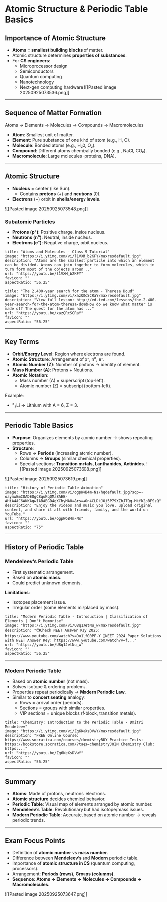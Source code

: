 # Atomic Structure & Periodic Table Basics

## Importance of Atomic Structure

- **Atoms = smallest building blocks** of matter.
- Atomic structure determines **properties of substances**.
- For **CS engineers**:
    - Microprocessor design
    - Semiconductors
    - Quantum computing
    - Nanotechnology
    - Next-gen computing hardware
![[Pasted image 20250925073536.png]]
---

## Sequence of Matter Formation

Atoms → Elements → Molecules → Compounds → Macromolecules
- **Atom**: Smallest unit of matter.
- **Element**: Pure substance of one kind of atom (e.g., H, O).
- **Molecule**: Bonded atoms (e.g., H₂O, O₂).
- **Compound**: Different atoms chemically bonded (e.g., NaCl, CO₂).
- **Macromolecule**: Large molecules (proteins, DNA).

---

## Atomic Structure

- **Nucleus** = center (like Sun).
    - Contains **protons** (+) and **neutrons** (0).
- **Electrons** (−) orbit in **shells/energy levels**.

![[Pasted image 20250925073548.png]]

### Subatomic Particles

- **Protons (p⁺)**: Positive charge, inside nucleus.
- **Neutrons (n⁰)**: Neutral, inside nucleus.
- **Electrons (e⁻)**: Negative charge, orbit nucleus.
```embed
title: "Atoms and Molecules - Class 9 Tutorial"
image: "https://i.ytimg.com/vi/l1VXM_b2KFY/maxresdefault.jpg"
description: "Atoms are the smallest particle into which an element can be divided. Atoms can join together to form molecules, which in turn form most of the objects aroun..."
url: "https://youtu.be/l1VXM_b2KFY"
favicon: ""
aspectRatio: "56.25"
```

```embed
title: "The 2,400-year search for the atom - Theresa Doud"
image: "https://i.ytimg.com/vi/xazQRcSCRaY/maxresdefault.jpg"
description: "View full lesson: http://ed.ted.com/lessons/the-2-400-year-search-for-the-atom-theresa-doudHow do we know what matter is made of? The quest for the atom has ..."
url: "https://youtu.be/xazQRcSCRaY"
favicon: ""
aspectRatio: "56.25"
```

---

## Key Terms

- **Orbit/Energy Level**: Region where electrons are found.
- **Atomic Structure**: Arrangement of p⁺, n⁰, e⁻.
- **Atomic Number (Z)**: Number of protons → identity of element.
- **Mass Number (A)**: Protons + Neutrons.
- **Atomic Notation**:
    - Mass number (A) = superscript (top-left).
    - Atomic number (Z) = subscript (bottom-left).

Example:

- ⁶₃Li → Lithium with A = 6, Z = 3.

---

## Periodic Table Basics

- **Purpose**: Organizes elements by atomic number → shows repeating properties.
- **Structure**:
    - Rows → **Periods** (increasing atomic number).
    - Columns → **Groups** (similar chemical properties).
    - Special sections: **Transition metals, Lanthanides, Actinides**.
![[Pasted image 20250925073608.png]]

![[Pasted image 20250925073619.png]]
```embed
title: "History of Periodic Table Animation"
image: "https://i.ytimg.com/vi/ogpWoB4m-Ns/hqdefault.jpg?sqp=-oaymwEmCOADEOgC8quKqQMa8AEB-AHiA4AC6AKKAgwIABABGD4gXChyMA8=&rs=AOn4CLDkJOi5P79XZbJTQg-Mkfk2pBFSzQ"
description: "Enjoy the videos and music you love, upload original content, and share it all with friends, family, and the world on YouTube."
url: "https://youtu.be/ogpWoB4m-Ns"
favicon: ""
aspectRatio: "75"
```

---

## History of Periodic Table

### Mendeleev’s Periodic Table

- First systematic arrangement.
- Based on **atomic mass**.
- Could predict unknown elements.

**Limitations**:

- Isotopes placement issue.
- Irregular order (some elements misplaced by mass).
```embed
title: "Modern Periodic Table - Introduction | Classification of Elements | Don't Memorise"
image: "https://i.ytimg.com/vi/U8q1JetNu_w/maxresdefault.jpg"
description: "📺Check NEET Answer Key 2025: https://www.youtube.com/watch?v=Du1lfG0PF-Y 🎯NEET 2024 Paper Solutions with NEET Answer Key: https://www.youtube.com/watch?v=f..."
url: "https://youtu.be/U8q1JetNu_w"
favicon: ""
aspectRatio: "56.25"
```

---

### Modern Periodic Table

- Based on **atomic number** (not mass).
- Solves isotope & ordering problems.
- Properties repeat periodically → **Modern Periodic Law**.
- Similar to **concert seating** analogy:
    - Rows = arrival order (periods).
    - Sections = groups with similar properties.
    - VIP sections = unique blocks (f-block, transition metals).
```embed
title: "Chemistry: Introduction to the Periodic Table - Dmitri Mendeleev"
image: "https://i.ytimg.com/vi/Zg6KeXsDVwY/maxresdefault.jpg"
description: "FREE Online Course: https://www.socratica.com/courses/chemistryBUY Practice Tests: https://bookstore.socratica.com/?tags=chemistryJOIN Chemistry Club: https:..."
url: "https://youtu.be/Zg6KeXsDVwY"
favicon: ""
aspectRatio: "56.25"
```

---

## Summary

- **Atoms**: Made of protons, neutrons, electrons.
- **Atomic structure** decides chemical behavior.
- **Periodic Table**: Visual map of elements arranged by atomic number.
- **Mendeleev’s Table**: Revolutionary but had isotope/mass issues.
- **Modern Periodic Table**: Accurate, based on atomic number → reveals periodic trends.

---

## Exam Focus Points

- Definition of **atomic number** vs **mass number**.
- Difference between **Mendeleev’s** and **Modern** periodic table.
- Importance of **atomic structure in CS** (quantum computing, processors).
- Arrangement: **Periods (rows)**, **Groups (columns)**.
- **Sequence: Atoms → Elements → Molecules → Compounds → Macromolecules**.

![[Pasted image 20250925073647.png]]